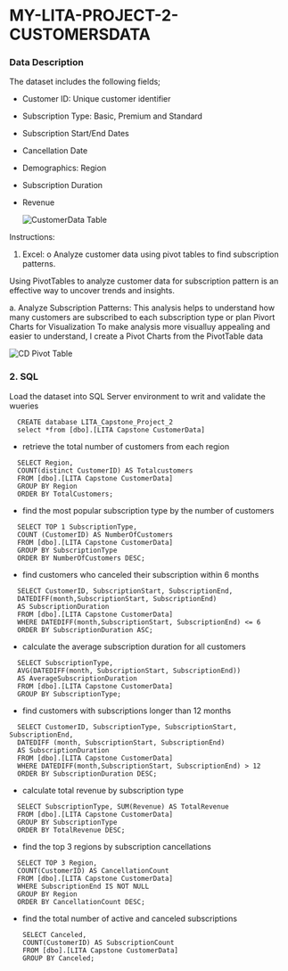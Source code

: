 # MY-LITA-PROJECT-2-CUSTOMERSDATA

### Data Description

The dataset includes the following fields;

- Customer ID: Unique customer identifier
- Subscription Type: Basic, Premium and Standard
- Subscription Start/End Dates
- Cancellation Date
- Demographics: Region
- Subscription Duration
- Revenue

  ![CustomerData Table](https://github.com/user-attachments/assets/a485c480-fa55-4eea-8f78-3c5e548dc3f5)

  
Instructions:
1. Excel:
o Analyze customer data using pivot tables to find subscription patterns.

Using PivotTables to analyze customer data for subscription pattern is an effective way to uncover trends and insights.

a. Analyze Subscription Patterns: This analysis helps to understand how many customers are subscribed to each subscription type or plan
Pivort Charts for Visualization
To make analysis more visualluy appealing and easier to understand, I create a Pivot Charts from the PivotTable data

![CD Pivot Table](https://github.com/user-attachments/assets/f2f656ef-b74e-4302-88a4-b10deacd21f0)

### 2. SQL
Load the dataset into SQL Server environment to writ and validate the wueries
```
  CREATE database LITA_Capstone_Project_2
  select *from [dbo].[LITA Capstone CustomerData]
```

- retrieve the total number of customers from each region
  
``` 
  SELECT Region,
  COUNT(distinct CustomerID) AS Totalcustomers
  FROM [dbo].[LITA Capstone CustomerData]
  GROUP BY Region
  ORDER BY TotalCustomers;
```

- find the most popular subscription type by the number of customers

```
  SELECT TOP 1 SubscriptionType,
  COUNT (CustomerID) AS NumberOfCustomers
  FROM [dbo].[LITA Capstone CustomerData]
  GROUP BY SubscriptionType
  ORDER BY NumberOfCustomers DESC;
```

- find customers who canceled their subscription within 6 months

```
  SELECT CustomerID, SubscriptionStart, SubscriptionEnd, 
  DATEDIFF(month,SubscriptionStart, SubscriptionEnd)
  AS SubscriptionDuration
  FROM [dbo].[LITA Capstone CustomerData]
  WHERE DATEDIFF(month,SubscriptionStart, SubscriptionEnd) <= 6
  ORDER BY SubscriptionDuration ASC;
```

- calculate the average subscription duration for all customers

```
  SELECT SubscriptionType,
  AVG(DATEDIFF(month, SubscriptionStart, SubscriptionEnd))
  AS AverageSubscriptionDuration
  FROM [dbo].[LITA Capstone CustomerData]
  GROUP BY SubscriptionType;
```
		
- find customers with subscriptions longer than 12 months

```
  SELECT CustomerID, SubscriptionType, SubscriptionStart, SubscriptionEnd, 
  DATEDIFF (month, SubscriptionStart, SubscriptionEnd) 
  AS SubscriptionDuration
  FROM [dbo].[LITA Capstone CustomerData]
  WHERE DATEDIFF(month,SubscriptionStart, SubscriptionEnd) > 12
  ORDER BY SubscriptionDuration DESC;
```
		
- calculate total revenue by subscription type
```
  SELECT SubscriptionType, SUM(Revenue) AS TotalRevenue
  FROM [dbo].[LITA Capstone CustomerData]
  GROUP BY SubscriptionType 
  ORDER BY TotalRevenue DESC;
```
		
		
- find the top 3 regions by subscription cancellations

```
  SELECT TOP 3 Region, 
  COUNT(CustomerID) AS CancellationCount
  FROM [dbo].[LITA Capstone CustomerData]
  WHERE SubscriptionEnd IS NOT NULL
  GROUP BY Region	
  ORDER BY CancellationCount DESC;
```
		
- find the total number of active and canceled subscriptions
  ```
  SELECT Canceled, 	
  COUNT(CustomerID) AS SubscriptionCount
  FROM [dbo].[LITA Capstone CustomerData]
  GROUP BY Canceled;
  ```
